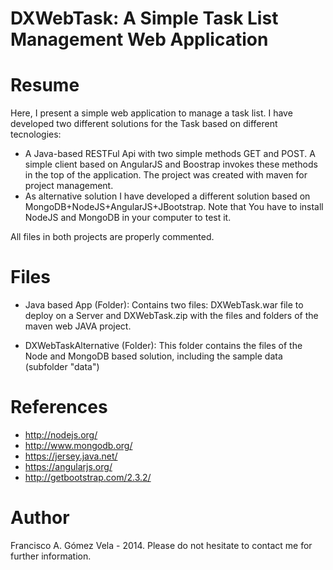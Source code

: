 DXWebTask: A Simple Task List Management Web Application
========================================================

Resume
======
Here, I present a simple web application to manage a task list. I have developed two different solutions for the Task based on different tecnologies:
* A Java-based RESTFul Api with two simple methods GET and POST. A simple client based on AngularJS and Boostrap invokes these methods in the top of the application. The project was created with maven for project management.  
* As alternative solution I have developed a different solution based on MongoDB+NodeJS+AngularJS+JBootstrap. Note that You have to install NodeJS and MongoDB in your computer to test it.

All files in both projects are properly commented.

Files
=====

* Java based App (Folder): Contains two files: DXWebTask.war file to deploy on a Server and DXWebTask.zip with the files and folders of the maven web JAVA project.

* DXWebTaskAlternative (Folder): This folder contains the files of the Node and MongoDB based solution, including the sample data (subfolder "data")

References
==========

  * http://nodejs.org/
  * http://www.mongodb.org/
  * https://jersey.java.net/
  * https://angularjs.org/
  * http://getbootstrap.com/2.3.2/

Author
=======

Francisco A. Gómez Vela - 2014.
Please do not hesitate to contact me for further information.
